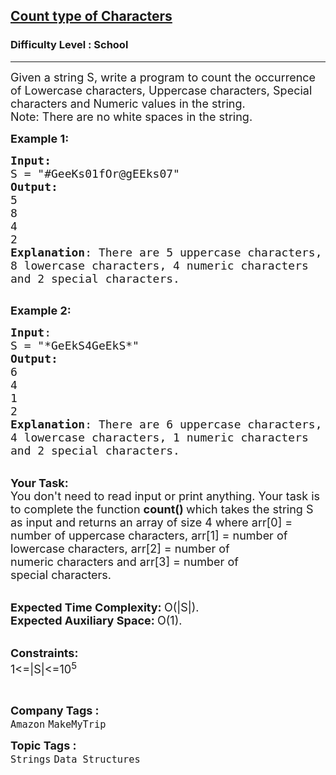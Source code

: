 <h2><a href="https://practice.geeksforgeeks.org/problems/count-type-of-characters3635/1?page=1&difficulty[]=-2&category[]=Strings&sortBy=submissions">Count type of Characters</a></h2><h3>Difficulty Level : School</h3><hr><div class="problems_problem_content__Xm_eO"><p><span style="font-size:18px">Given a string S, write a program to count the occurrence of Lowercase characters, Uppercase characters, Special characters and Numeric values in the string.<br>
Note: There are no white spaces in the string.</span></p>

<p><span style="font-size:18px"><strong>Example 1:</strong></span></p>

<pre><span style="font-size:18px"><strong>Input:</strong>
S = "#GeeKs01fOr@gEEks07"
<strong>Output:
</strong>5
8
4
2
<strong>Explanation</strong>: There are 5 uppercase characters,
8 lowercase characters, 4 numeric characters
and 2 special characters.
</span>
</pre>

<p><span style="font-size:18px"><strong>Example 2:</strong></span></p>

<pre><span style="font-size:18px"><strong>Input</strong>: 
S = "*GeEkS4GeEkS*"
<strong>Output:
</strong>6
4
1
2
<strong>Explanation</strong>: There are 6 uppercase characters,
4 lowercase characters, 1 numeric characters
and 2 special characters.</span></pre>

<p><br>
<span style="font-size:18px"><strong>Your Task:</strong><br>
You don't need to read input or print anything. Your task is to complete the function&nbsp;<strong>count()&nbsp;</strong>which takes the string S as input and returns an array of size 4 where arr[0] = number of uppercase&nbsp;characters, arr[1] = number of lowercase&nbsp;characters, arr[2] = number of numeric&nbsp;characters and arr[3] = number of special&nbsp;characters.</span></p>

<p><br>
<span style="font-size:18px"><strong>Expected Time Complexity:&nbsp;</strong>O(|S|).<br>
<strong>Expected Auxiliary Space:&nbsp;</strong>O(1).</span></p>

<p><br>
<span style="font-size:18px"><strong>Constraints:</strong><br>
1&lt;=|S|&lt;=10<sup>5</sup></span></p>

<p>&nbsp;</p>
</div><p><span style=font-size:18px><strong>Company Tags : </strong><br><code>Amazon</code>&nbsp;<code>MakeMyTrip</code>&nbsp;<br><p><span style=font-size:18px><strong>Topic Tags : </strong><br><code>Strings</code>&nbsp;<code>Data Structures</code>&nbsp;